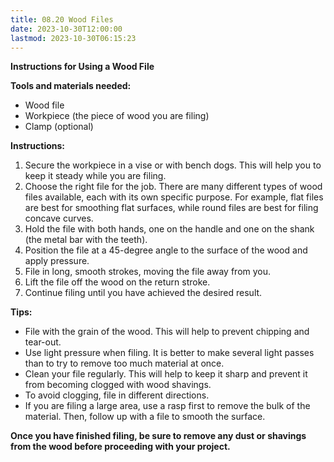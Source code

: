 ```yaml
---
title: 08.20 Wood Files
date: 2023-10-30T12:00:00
lastmod: 2023-10-30T06:15:23
---
```


**Instructions for Using a Wood File**

**Tools and materials needed:**

- Wood file
- Workpiece (the piece of wood you are filing)
- Clamp (optional)

**Instructions:**

1. Secure the workpiece in a vise or with bench dogs. This will help you to keep it steady while you are filing.
2. Choose the right file for the job. There are many different types of wood files available, each with its own specific purpose. For example, flat files are best for smoothing flat surfaces, while round files are best for filing concave curves.
3. Hold the file with both hands, one on the handle and one on the shank (the metal bar with the teeth).
4. Position the file at a 45-degree angle to the surface of the wood and apply pressure.
5. File in long, smooth strokes, moving the file away from you.
6. Lift the file off the wood on the return stroke.
7. Continue filing until you have achieved the desired result.

**Tips:**

- File with the grain of the wood. This will help to prevent chipping and tear-out.
- Use light pressure when filing. It is better to make several light passes than to try to remove too much material at once.
- Clean your file regularly. This will help to keep it sharp and prevent it from becoming clogged with wood shavings.
- To avoid clogging, file in different directions.
- If you are filing a large area, use a rasp first to remove the bulk of the material. Then, follow up with a file to smooth the surface.

**Once you have finished filing, be sure to remove any dust or shavings from the wood before proceeding with your project.**
